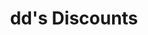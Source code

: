 ---
title: "dd's Discounts"
url: /phoenix/dds-discounts-west-thomas-road/
shop: department store
---